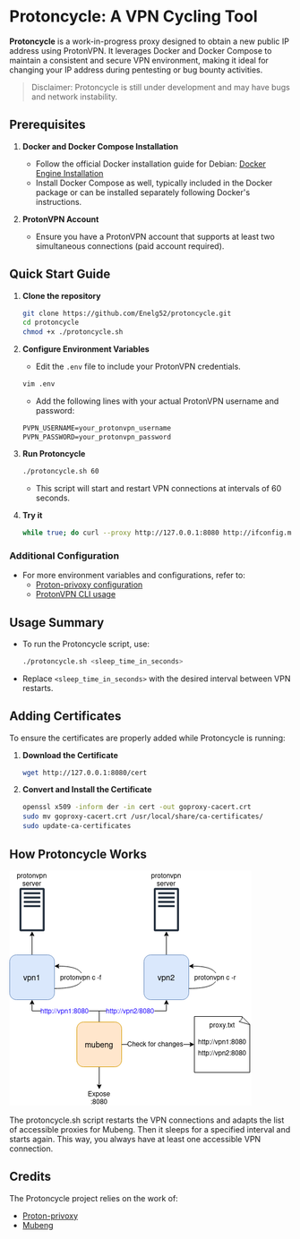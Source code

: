# Protoncycle: A VPN Cycling Tool

**Protoncycle** is a work-in-progress proxy designed to obtain a new public IP address using ProtonVPN. It leverages Docker and Docker Compose to maintain a consistent and secure VPN environment, making it ideal for changing your IP address during pentesting or bug bounty activities.


> Disclaimer: Protoncycle is still under development and may have bugs and network instability.


## Prerequisites

1. **Docker and Docker Compose Installation**
   - Follow the official Docker installation guide for Debian: [Docker Engine Installation](https://docs.docker.com/engine/install/debian/)
   - Install Docker Compose as well, typically included in the Docker package or can be installed separately following Docker's instructions.

2. **ProtonVPN Account**
   - Ensure you have a ProtonVPN account that supports at least two simultaneous connections (paid account required).

## Quick Start Guide

1. **Clone the repository**
   ```bash
   git clone https://github.com/Enelg52/protoncycle.git
   cd protoncycle
   chmod +x ./protoncycle.sh
   ```

2. **Configure Environment Variables**
   - Edit the `.env` file to include your ProtonVPN credentials.
   ```bash
   vim .env
   ```
   - Add the following lines with your actual ProtonVPN username and password:
   ```env
   PVPN_USERNAME=your_protonvpn_username
   PVPN_PASSWORD=your_protonvpn_password
   ```

3. **Run Protoncycle**
   ```bash
   ./protoncycle.sh 60
   ```
   - This script will start and restart VPN connections at intervals of 60 seconds.

4. **Try it**
   ```bash
   while true; do curl --proxy http://127.0.0.1:8080 http://ifconfig.me; echo; sleep 1; done
   ```


### Additional Configuration

- For more environment variables and configurations, refer to:
  - [Proton-privoxy configuration](https://github.com/walterl/proton-privoxy?tab=readme-ov-file#configuration)
  - [ProtonVPN CLI usage](https://github.com/Rafficer/linux-cli-community/blob/master/USAGE.md)

## Usage Summary

- To run the Protoncycle script, use:
  ```bash
  ./protoncycle.sh <sleep_time_in_seconds>
  ```
- Replace `<sleep_time_in_seconds>` with the desired interval between VPN restarts.

## Adding Certificates

To ensure the certificates are properly added while Protoncycle is running:

1. **Download the Certificate**
   ```bash
   wget http://127.0.0.1:8080/cert
   ```

2. **Convert and Install the Certificate**
   ```bash
   openssl x509 -inform der -in cert -out goproxy-cacert.crt
   sudo mv goproxy-cacert.crt /usr/local/share/ca-certificates/
   sudo update-ca-certificates
   ```



## How Protoncycle Works

![](./diagram.png)

The protoncycle.sh script restarts the VPN connections and adapts the list of accessible proxies for Mubeng. Then it sleeps for a specified interval and starts again. This way, you always have at least one accessible VPN connection.


## Credits

The Protoncycle project relies on the work of:
  - [Proton-privoxy](https://github.com/walterl/proton-privoxy)
  - [Mubeng](https://github.com/kitabisa/mubeng)
